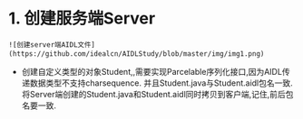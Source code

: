 # 1. 创建服务端Server
    ![创建server端AIDL文件](https://github.com/idealcn/AIDLStudy/blob/master/img/img1.png)
   - 创建自定义类型的对象Student,,需要实现Parcelable序列化接口,因为AIDL传递数据类型不支持charsequence.
        并且Student.java与Student.aidl包名一致.
        将Server端创建的Student.java和Student.aidl同时拷贝到客户端,记住,前后包名要一致.